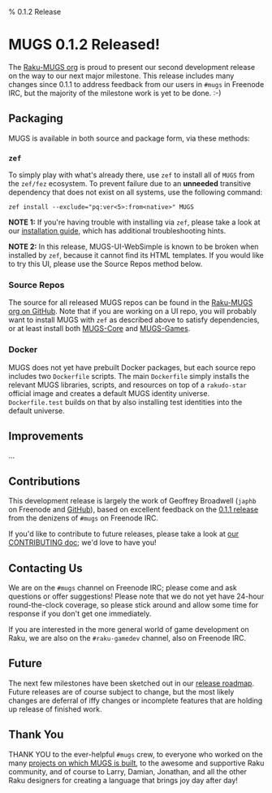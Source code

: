 % 0.1.2 Release


# MUGS 0.1.2 Released!

The [Raku-MUGS org](https://github.com/Raku-MUGS) is proud to present our
second development release on the way to our next major milestone.  This
release includes many changes since 0.1.1 to address feedback from our users in
`#mugs` in Freenode IRC, but the majority of the milestone work is yet to be
done.  :-)


## Packaging

MUGS is available in both source and package form, via these methods:


### `zef`

To simply play with what's already there, use `zef` to install all of `MUGS`
from the `zef/fez` ecosystem.  To prevent failure due to an **unneeded**
transitive dependency that does not exist on all systems, use the following
command:

```
zef install --exclude="pq:ver<5>:from<native>" MUGS
```

**NOTE 1:** If you're having trouble with installing via `zef`, please take
a look at our [installation guide](../howto/install-mugs.md), which has
additional troubleshooting hints.

**NOTE 2:** In this release, MUGS-UI-WebSimple is known to be broken when
installed by `zef`, because it cannot find its HTML templates.  If you would
like to try this UI, please use the Source Repos method below.


### Source Repos

The source for all released MUGS repos can be found in the
[Raku-MUGS org on GitHub](https://github.com/Raku-MUGS).  Note that if you are
working on a UI repo, you will probably want to install MUGS with `zef` as
described above to satisfy dependencies, or at least install both
[MUGS-Core](https://github.com/Raku-MUGS/MUGS-Core) and
[MUGS-Games](https://github.com/Raku-MUGS/MUGS-Games).


### Docker

MUGS does not yet have prebuilt Docker packages, but each source repo includes
two `Dockerfile` scripts.  The main `Dockerfile` simply installs the relevant
MUGS libraries, scripts, and resources on top of a `rakudo-star` official image
and creates a default MUGS identity universe.  `Dockerfile.test` builds on that
by also installing test identities into the default universe.


## Improvements

...


## Contributions

This development release is largely the work of Geoffrey Broadwell (`japhb` on
Freenode and [GitHub](https://github.com/japhb)), based on excellent feedback
on the [0.1.1 release](v0.1.1.md) from the denizens of `#mugs` on Freenode IRC.

If you'd like to contribute to future releases, please take a look at
[our CONTRIBUTING doc](../CONTRIBUTING.md); we'd love to have you!


## Contacting Us

We are on the `#mugs` channel on Freenode IRC; please come and ask questions or
offer suggestions!  Please note that we do not yet have 24-hour round-the-clock
coverage, so please stick around and allow some time for response if you don't
get one immediately.

If you are interested in the more general world of game development on Raku,
we are also on the `#raku-gamedev` channel, also on Freenode IRC.


## Future

The next few milestones have been sketched out in our
[release roadmap](../todo/release-roadmap.md).  Future releases are of
course subject to change, but the most likely changes are deferral of iffy
changes or incomplete features that are holding up release of finished work.


## Thank You

THANK YOU to the ever-helpful `#mugs` crew, to everyone who worked on the many
[projects on which MUGS is built](../design/built-with.md), to the awesome and
supportive Raku community, and of course to Larry, Damian, Jonathan, and all
the other Raku designers for creating a language that brings joy day after day!

